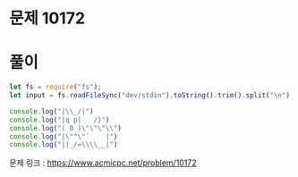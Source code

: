 # 문제 10172


# 풀이

```javascript
let fs = require("fs");
let input = fs.readFileSync("dev/stdin").toString().trim().split("\n")

console.log("|\\_/|")
console.log("|q p|   /}")
console.log("( 0 )\"\"\"\\")
console.log("|\"^\"`    |")
console.log("||_/=\\\\__|")
```

문제 링크 : https://www.acmicpc.net/problem/10172